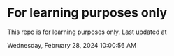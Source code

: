 # For learning purposes only
This repo is for learning purposes only.
Last updated at

Wednesday, February 28, 2024 10:00:56 AM

